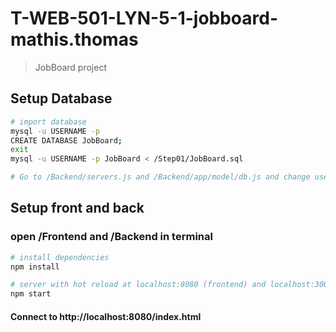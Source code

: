 # T-WEB-501-LYN-5-1-jobboard-mathis.thomas

> JobBoard project

## Setup Database
``` bash
# import database
mysql -u USERNAME -p
CREATE DATABASE JobBoard;
exit
mysql -u USERNAME -p JobBoard < /Step01/JobBoard.sql

# Go to /Backend/servers.js and /Backend/app/model/db.js and change username and password.
```

## Setup front and back
### open /Frontend and /Backend in terminal

``` bash
# install dependencies
npm install

# server with hot reload at localhost:8080 (frontend) and localhost:3000 (backend)
npm start
```
#### Connect to http://localhost:8080/index.html

